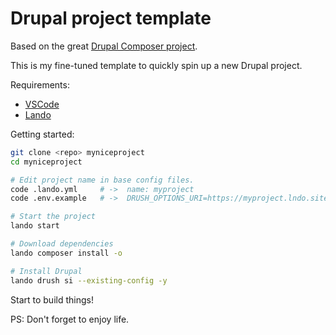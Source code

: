 # Drupal project template

Based on the great [Drupal Composer project](https://github.com/drupal-composer/drupal-project).

This is my fine-tuned template to quickly spin up a new Drupal project.

Requirements:
- [VSCode](https://code.visualstudio.com/)
- [Lando](https://docs.lando.dev/drupal/)

Getting started:

```bash
git clone <repo> myniceproject
cd myniceproject

# Edit project name in base config files.
code .lando.yml     # ->  name: myproject
code .env.example   # ->  DRUSH_OPTIONS_URI=https://myproject.lndo.site

# Start the project
lando start 

# Download dependencies
lando composer install -o

# Install Drupal
lando drush si --existing-config -y
```

Start to build things! 

PS: Don't forget to enjoy life.
